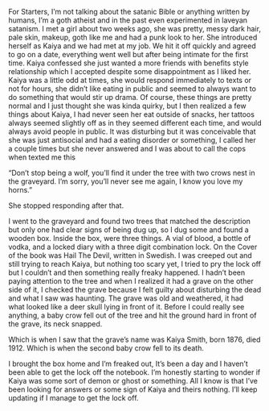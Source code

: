 For Starters, I’m not talking about the satanic Bible or anything written by humans, I’m a goth atheist and in the past even experimented in laveyan satanism. I met a girl about two weeks ago, she was pretty, messy dark hair, pale skin, makeup, goth like me and had a punk look to her. She introduced herself as Kaiya and we had met at my job. We hit it off quickly and agreed to go on a date, everything went well but after being intimate for the first time. Kaiya confessed she just wanted a more friends with benefits style relationship which I accepted despite some disappointment as I liked her. Kaiya was a little odd at times, she would respond immediately to texts or not for hours, she didn’t like eating in public and seemed to always want to do something that would stir up drama. Of course, these things are pretty normal and I just thought she was kinda quirky, but I then realized a few things about Kaiya, I had never seen her eat outside of snacks, her tattoos always seemed slightly off as in they seemed different each time, and would always avoid people in public. It was disturbing but it was conceivable that she was just antisocial and had a eating disorder or something, I called her a couple times but she never answered and I was about to call the cops when texted me this 

“Don’t stop being a wolf, you’ll find it under the tree with two crows nest in the graveyard. I’m sorry, you’ll never see me again, I know you love my horns.”


She stopped responding after that.

I went to the graveyard and found two trees that matched the description but only one had clear signs of being dug up, so I dug some and found a wooden box. Inside the box, were three things. A vial of blood, a bottle of vodka, and a locked diary with a three digit combination lock. On the Cover of the book was Hail The Devil, written in Swedish. I was creeped out and still trying to reach Kaiya, but nothing too scary yet, I tried to pry the lock off but I couldn’t and then something really freaky happened. I hadn’t been paying attention to the tree and when I realized it had a grave on the other side of it, I checked the grave because I felt guilty about disturbing the dead and what I saw was haunting. The grave was old and weathered, it had what looked like a deer skull lying in front of it. Before I could really see anything, a baby crow fell out of the tree and hit the ground hard in front of the grave, its neck snapped.

Which is when I saw that the grave’s name was Kaiya Smith, born 1876, died 1912. Which is when the second baby crow fell to its death. 

I brought the box home and I’m freaked out, It’s been a day and I haven’t been able to get the lock off the notebook. I’m honestly starting to wonder if Kaiya was some sort of demon or ghost or something. All I know is that I’ve been looking for answers or some sign of Kaiya and theirs nothing. I’ll keep updating if I manage to get the lock off.